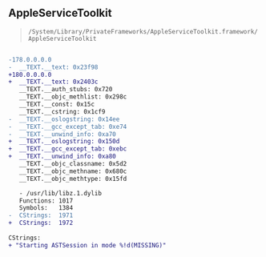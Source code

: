 ## AppleServiceToolkit

> `/System/Library/PrivateFrameworks/AppleServiceToolkit.framework/AppleServiceToolkit`

```diff

-178.0.0.0.0
-  __TEXT.__text: 0x23f98
+180.0.0.0.0
+  __TEXT.__text: 0x2403c
   __TEXT.__auth_stubs: 0x720
   __TEXT.__objc_methlist: 0x298c
   __TEXT.__const: 0x15c
   __TEXT.__cstring: 0x1cf9
-  __TEXT.__oslogstring: 0x14ee
-  __TEXT.__gcc_except_tab: 0xe74
-  __TEXT.__unwind_info: 0xa70
+  __TEXT.__oslogstring: 0x150d
+  __TEXT.__gcc_except_tab: 0xebc
+  __TEXT.__unwind_info: 0xa80
   __TEXT.__objc_classname: 0x5d2
   __TEXT.__objc_methname: 0x680c
   __TEXT.__objc_methtype: 0x15fd

   - /usr/lib/libz.1.dylib
   Functions: 1017
   Symbols:   1384
-  CStrings:  1971
+  CStrings:  1972
 
CStrings:
+ "Starting ASTSession in mode %!d(MISSING)"

```
